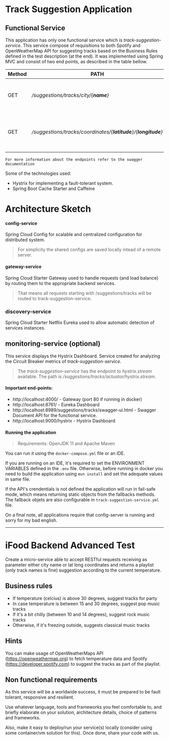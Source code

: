 # Track Suggestion Application

## Functional Service

This application has only one functional service which is *track-suggestion-service*.
This service compose of requisitions to both Spotify and OpenWeatherMap API for suggesting tracks based on the Business Rules defined in the test description (at the end). 
It was implemented using Spring MVC and consist of two end points, as described in the table bellow.

Method | PATH | Description
 ------- | ------------ | ------- |
 GET | _/suggestions/tracks/city/{**name**}_ | Get recommended tracks based on the city temperature
 GET | _/suggestions/tracks/coordinates/{**latitude**}/{**longitude**}_ | Get recommended tracks based on the coordinates temperature
 
    For more information about the endpoints refer to the swagger documentation
Some of the technologies used:
- Hystrix for implementing a fault-tolerant system.
- Spring Boot Cache Starter and Caffeine

# Architecture Sketch

#### config-service
Spring Cloud Config for scalable and centralized configuration for distributed system.
> For simplicity the shared configs are saved locally intead of a remote server.

#### gateway-service
Spring Cloud Starter Gateway used to handle requests (and load balance) by routing them to the appropriate backend services. 
> That means all requests starting with /suggestions/tracks will be routed to track-suggestion-service. 

### discovery-service
Spring Cloud Starter Netflix Eureka used to allow automatic detection of services instances.

## monitoring-service (optional)
This service displays the Hystrix Dashboard. Service created for analyzing the Circuit Breaker metrics of *track-suggestion-service*.
>The *track-suggestion-service* has the endpoint to *hystrix.stream*  available.
> The path is _/suggestions/tracks/actuator/hystrix.stream_.
 
#### Important end-points:
- http://localhost:4000/ - Gateway (port 80 if running in docker)
- http://localhost:8761/ - Eureka Dashboard
- http://localhost:8989/suggestions/tracks/swagger-ui.html -  Swagger Document API for the functional service.
- http://localhost:9000/hystrix - Hystrix Dashboard

#### Running the application
> Requirements: OpenJDK 11 and Apache Maven

You can run it using the `docker-compose.yml` file or an IDE.

If you are running on an IDE, it's required to set the ENVIRONMENT VARIABLES defined in the `.env` file. 
Otherwise, before running in docker you need to build the application using `mvn install` and set the adequate values in same file.

If the API's crendentials is not defined the application will run in fail-safe mode, which means returning static objects from the fallbacks methods. The fallback objets are also configurable in `track-suggestion-service.yml` file. 

On a final note, all applications require that config-server is running and sorry for my bad english.

---
# iFood Backend Advanced Test

Create a micro-service able to accept RESTful requests receiving as parameter either city name or lat long coordinates and returns a playlist (only track names is fine) suggestion according to the current temperature.

## Business rules

* If temperature (celcius) is above 30 degrees, suggest tracks for party
* In case temperature is between 15 and 30 degrees, suggest pop music tracks
* If it's a bit chilly (between 10 and 14 degrees), suggest rock music tracks
* Otherwise, if it's freezing outside, suggests classical music tracks 

## Hints

You can make usage of OpenWeatherMaps API (https://openweathermap.org) to fetch temperature data and Spotify (https://developer.spotify.com) to suggest the tracks as part of the playlist.

## Non functional requirements

As this service will be a worldwide success, it must be prepared to be fault tolerant, responsive and resilient.

Use whatever language, tools and frameworks you feel comfortable to, and briefly elaborate on your solution, architecture details, choice of patterns and frameworks.

Also, make it easy to deploy/run your service(s) locally (consider using some container/vm solution for this). Once done, share your code with us.
